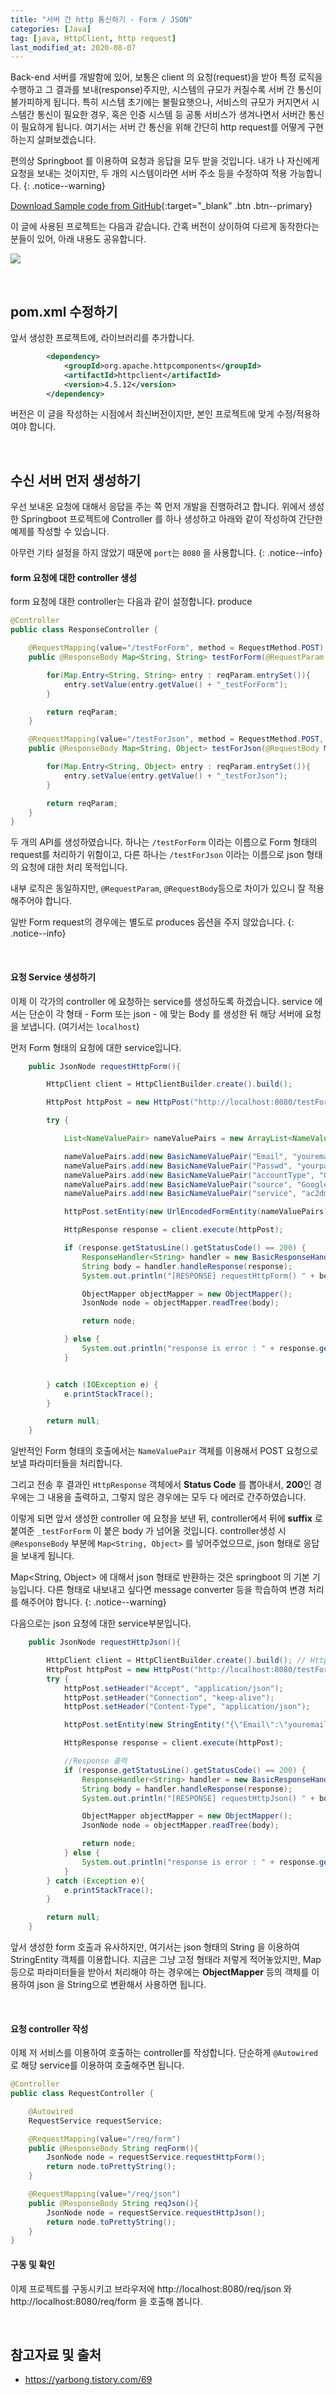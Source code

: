 ```yaml
---
title: "서버 간 http 통신하기 - Form / JSON"
categories: [Java]
tag: [java, HttpClient, http request]
last_modified_at: 2020-08-07
---
```

Back-end 서버를 개발함에 있어, 보통은 client 의 요청(request)을 받아 특정 로직을 수행하고 그 결과를 보내(response)주지만, 시스템의 규모가 커질수록 서버 간 통신이 불가피하게 됩니다. 특히 시스템 초기에는 불필요햇으나, 서비스의 규모가 커지면서 시스템간 통신이 필요한 경우, 혹은 인증 시스템 등 공통 서비스가 생겨나면서 서버간 통신이 필요하게 됩니다. 여기서는 서버 간 통신을 위해 간단히 http request를 어떻게 구현하는지 살펴보겠습니다. 

편의상 Springboot 를 이용하여 요청과 응답을 모두 받을 것입니다. 내가 나 자신에게 요청을 보내는 것이지만, 두 개의 시스템이라면 서버 주소 등을 수정하여 적용 가능합니다.
{: .notice--warning}

[Download Sample code from GitHub](https://github.com/Simplify-Criss/SampleProjects/tree/master/httpReq){:target="_blank" .btn .btn--primary}

이 글에 사용된 프로젝트는 다음과 같습니다. 간혹 버전이 상이하여 다르게 동작한다는 분들이 있어, 아래 내용도 공유합니다.

![](/assets/images/_posts/2020-08-07-http-request/start.spring.io-2020.08.07-14_02_00.png)

<br/>

## pom.xml 수정하기

앞서 생성한 프로젝트에, 라이브러리를 추가합니다. 

```xml
		<dependency>
			<groupId>org.apache.httpcomponents</groupId>
			<artifactId>httpclient</artifactId>
			<version>4.5.12</version>
		</dependency>
```

버전은 이 글을 작성하는 시점에서 최신버전이지만, 본인 프로젝트에 맞게 수정/적용하여야 합니다.

<br/>

## 수신 서버 먼저 생성하기

우선 보내온 요청에 대해서 응답을 주는 쪽 먼저 개발을 진행하려고 합니다. 위에서 생성한 Springboot 프로젝트에 Controller 를 하나 생성하고 아래와 같이 작성하여 간단한 예제를 작성할 수 있습니다. 

아무런 기타 설정을 하지 않았기 때문에 `port`는 `8080` 을 사용합니다.
{: .notice--info}

#### form 요청에 대한 controller 생성

form 요청에 대한 controller는 다음과 같이 설정합니다. produce

```java
@Controller
public class ResponseController {

    @RequestMapping(value="/testForForm", method = RequestMethod.POST)
    public @ResponseBody Map<String, String> testForForm(@RequestParam Map<String, String> reqParam){

        for(Map.Entry<String, String> entry : reqParam.entrySet()){
            entry.setValue(entry.getValue() + "_testForForm");
        }

        return reqParam;
    }

    @RequestMapping(value="/testForJson", method = RequestMethod.POST, produces = {MediaType.APPLICATION_JSON_VALUE})
    public @ResponseBody Map<String, Object> testForJson(@RequestBody Map<String, Object> reqParam){

        for(Map.Entry<String, Object> entry : reqParam.entrySet()){
            entry.setValue(entry.getValue() + "_testForJson");
        }

        return reqParam;
    }
}
```

두 개의 API를 생성하였습니다. 하나는 `/testForForm` 이라는 이름으로 Form 형태의 request를 처리하기 위함이고, 다른 하나는 `/testForJson` 이라는 이름으로 json 형태의 요청에 대한 처리 목적입니다.

내부 로직은 동일하지만, `@RequestParam`, `@RequestBody`등으로 차이가 있으니 잘 적용해주어야 합니다. 

일반 Form request의 경우에는 별도로 produces 옵션을 주지 않았습니다. 
{: .notice--info}

<br/>

#### 요청 Service 생성하기

이제 이 각가의 controller 에 요청하는 service를 생성하도록 하겠습니다. service 에서는 단순이 각 형태 - Form 또는 json - 에 맞는 Body 를 생성한 뒤 해당 서버에 요청을 보냅니다. (여기서는 `localhost`) 

먼저 Form 형태의 요청에 대한 service입니다.

```java
    public JsonNode requestHttpForm(){

        HttpClient client = HttpClientBuilder.create().build();

        HttpPost httpPost = new HttpPost("http://localhost:8080/testForForm");

        try {

            List<NameValuePair> nameValuePairs = new ArrayList<NameValuePair>(1);

            nameValuePairs.add(new BasicNameValuePair("Email", "youremail"));
            nameValuePairs.add(new BasicNameValuePair("Passwd", "yourpassword"));
            nameValuePairs.add(new BasicNameValuePair("accountType", "GOOGLE"));
            nameValuePairs.add(new BasicNameValuePair("source", "Google-cURL-Example"));
            nameValuePairs.add(new BasicNameValuePair("service", "ac2dm"));

            httpPost.setEntity(new UrlEncodedFormEntity(nameValuePairs));

            HttpResponse response = client.execute(httpPost);

            if (response.getStatusLine().getStatusCode() == 200) {
                ResponseHandler<String> handler = new BasicResponseHandler();
                String body = handler.handleResponse(response);
                System.out.println("[RESPONSE] requestHttpForm() " + body);

                ObjectMapper objectMapper = new ObjectMapper();
                JsonNode node = objectMapper.readTree(body);

                return node;

            } else {
                System.out.println("response is error : " + response.getStatusLine().getStatusCode());
            }


        } catch (IOException e) {
            e.printStackTrace();
        }

        return null;
    }
```

일반적인 Form 형태의 호출에서는 `NameValuePair` 객체를 이용해서 POST 요청으로 보낼 파라미터들을 처리합니다.

그리고 전송 후 결과인 `HttpResponse` 객체에서 **Status Code** 를 뽑아내서, **200**인 경우에는 그 내용을 출력하고, 그렇지 않은 경우에는 모두 다 에러로 간주하였습니다. 

이렇게 되면 앞서 생성한 controller 에 요청을 보낸 뒤, controller에서 뒤에 **suffix** 로 붙여준 `_testForForm` 이 붙은 body 가 넘어올 것입니다. controller생성 시 `@ResponseBody` 부분에 `Map<String, Object>` 를 넣어주었으므로, json 형태로 응답을 보내게 됩니다. 

Map<String, Object> 에 대해서 json 형태로 반환하는 것은 springboot 의 기본 기능입니다. 다른 형태로 내보내고 싶다면 message converter 등을 학습하여 변경 처리를 해주어야 합니다. 
{: .notice--warning}

다음으로는 json 요청에 대한 service부분입니다.

```java
    public JsonNode requestHttpJson(){

        HttpClient client = HttpClientBuilder.create().build(); // HttpClient 생성
        HttpPost httpPost = new HttpPost("http://localhost:8080/testForJson"); //POST 메소드 URL 새성
        try {
            httpPost.setHeader("Accept", "application/json");
            httpPost.setHeader("Connection", "keep-alive");
            httpPost.setHeader("Content-Type", "application/json");

            httpPost.setEntity(new StringEntity("{\"Email\":\"youremail\",\"Passwd\":\"yourpassword\",\"accountType\":\"GOOGLE\",\"source\":\"Google-cURL-Example\",\"service\":\"ac2dm\"}")); //json 메시지 입력

            HttpResponse response = client.execute(httpPost);

            //Response 출력
            if (response.getStatusLine().getStatusCode() == 200) {
                ResponseHandler<String> handler = new BasicResponseHandler();
                String body = handler.handleResponse(response);
                System.out.println("[RESPONSE] requestHttpJson() " + body);

                ObjectMapper objectMapper = new ObjectMapper();
                JsonNode node = objectMapper.readTree(body);

                return node;
            } else {
                System.out.println("response is error : " + response.getStatusLine().getStatusCode());
            }
        } catch (Exception e){
            e.printStackTrace();
        }

        return null;
    }
```

앞서 생성한 form 호출과 유사하지만, 여기서는 json 형태의 String 을 이용하여 StringEntity 객체를 이용합니다. 지금은 그냥 고정 형태라 저렇게 적어놓았지만, Map 등으로 파라미터들을 받아서 처리해야 하는 경우에는 **ObjectMapper** 등의 객체를 이용하여 json 을 String으로 변환해서 사용하면 됩니다.

<br/>

#### 요청 controller 작성

이제 저 서비스를 이용하여 호출하는 controller를 작성합니다. 단순하게 `@Autowired` 로 해당 service를 이용하여 호출해주면 됩니다.

```java
@Controller
public class RequestController {

    @Autowired
    RequestService requestService;

    @RequestMapping(value="/req/form")
    public @ResponseBody String reqForm(){
        JsonNode node = requestService.requestHttpForm();
        return node.toPrettyString();
    }

    @RequestMapping(value="/req/json")
    public @ResponseBody String reqJson(){
        JsonNode node = requestService.requestHttpJson();
        return node.toPrettyString();
    }
}
```

#### 구동 및 확인

이제 프로젝트를 구동시키고 브라우저에 http://localhost:8080/req/json 와 http://localhost:8080/req/form 을 호출해 봅니다.

<br/>

## 참고자료 및 출처

- <https://yarbong.tistory.com/69>